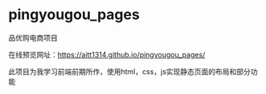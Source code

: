 # pingyougou_pages

品优购电商项目

在线预览网址：https://aitt1314.github.io/pingyougou_pages/

此项目为我学习前端前期所作，使用html，css，js实现静态页面的布局和部分功能
